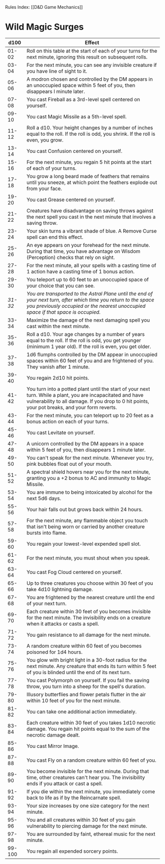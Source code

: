 Rules Index: [[D&D Game Mechanics]]
# Wild Magic Surges

| d100    | Effect                                                                                                                                                                                                          |
| ------- | --------------------------------------------------------------------------------------------------------------------------------------------------------------------------------------------------------------- |
| 01-02   | Roll on this table at the start of each of your turns for the next minute, ignoring this result on subsequent rolls.                                                                                            |
| 03-04   | For the next minute, you can see any invisible creature if you have line of sight to it.                                                                                                                        |
| 05-06   | A modron chosen and controlled by the DM appears in an unoccupied space within 5 feet of you, then disappears I minute later.                                                                                   |
| 07-08   | You cast Fireball as a 3rd-level spell centered on yourself.                                                                                                                                                    |
| 09-10   | You cast Magic Missile as a 5th-level spell.                                                                                                                                                                    |
| 11-12   | Roll a d10. Your height changes by a number of inches equal to the roll. If the roll is odd, you shrink. If the roll is even, you grow.                                                                         |
| 13-14   | You cast Confusion centered on yourself.                                                                                                                                                                        |
| 15-16   | For the next minute, you regain 5 hit points at the start of each of your turns.                                                                                                                                |
| 17-18   | You grow a long beard made of feathers that remains until you sneeze, at which point the feathers explode out from your face.                                                                                   |
| 19-20   | You cast Grease centered on yourself.                                                                                                                                                                           |
| 21-22   | Creatures have disadvantage on saving throws against the next spell you cast in the next minute that involves a saving throw.                                                                                   |
| 23-24   | Your skin turns a vibrant shade of blue. A Remove Curse spell can end this effect.                                                                                                                              |
| 25-26   | An eye appears on your forehead for the next minute. During that time, you have advantage on Wisdom (Perception) checks that rely on sight.                                                                     |
| 27-28   | For the next minute, all your spells with a casting time of 1 action have a casting time of 1 bonus action.                                                                                                     |
| 29-30   | You teleport up to 60 feet to an unoccupied space of your choice that you can see.                                                                                                                              |
| *31-32* | *You are transported to the Astral Plane until the end of your next turn, after which time you return to the space you previously occupied or the nearest unoccupied space if that space is occupied.*          |
| 33-34   | Maximize the damage of the next damaging spell you cast within the next minute.                                                                                                                                 |
| 35-36   | Roll a d10. Your age changes by a number of years equal to the roll. If the roll is odd, you get younger (minimum 1 year old). If the roll is even, you get older.                                              |
| 37-38   | 1d6 flumphs controlled by the DM appear in unoccupied spaces within 60 feet of you and are frightened of you. They vanish after 1 minute.                                                                       |
| 39-40   | You regain 2d10 hit points.                                                                                                                                                                                     |
| 41-42   | You turn into a potted plant until the start of your next turn. While a plant, you are incapacitated and have vulnerability to all damage. If you drop to 0 hit points, your pot breaks, and your form reverts. |
| 43-44   | For the next minute, you can teleport up to 20 feet as a bonus action on each of your turns.                                                                                                                    |
| 45-46   | You cast Levitate on yourself.                                                                                                                                                                                  |
| 47-48   | A unicorn controlled by the DM appears in a space within 5 feet of you, then disappears 1 minute later.                                                                                                         |
| 49-50   | You can't speak for the next minute. Whenever you try, pink bubbles float out of your mouth.                                                                                                                    |
| 51-52   | A spectral shield hovers near you for the next minute, granting you a +2 bonus to AC and immunity to Magic Missile.                                                                                             |
| 53-54   | You are immune to being intoxicated by alcohol for the next 5d6 days.                                                                                                                                           |
| 55-56   | Your hair falls out but grows back within 24 hours.                                                                                                                                                             |
| 57-58   | For the next minute, any flammable object you touch that isn't being worn or carried by another creature bursts into flame.                                                                                     |
| 59-60   | You regain your lowest-level expended spell slot.                                                                                                                                                               |
| 61-62   | For the next minute, you must shout when you speak.                                                                                                                                                             |
| 63-64   | You cast Fog Cloud centered on yourself.                                                                                                                                                                        |
| 65-66   | Up to three creatures you choose within 30 feet of you take 4d10 lightning damage.                                                                                                                              |
| 67-68   | You are frightened by the nearest creature until the end of your next turn.                                                                                                                                     |
| 69-70   | Each creature within 30 feet of you becomes invisible for the next minute. The invisibility ends on a creature when it attacks or casts a spell.                                                                |
| 71-72   | You gain resistance to all damage for the next minute.                                                                                                                                                          |
| 73-74   | A random creature within 60 feet of you becomes poisoned for 1d4 hours.                                                                                                                                         |
| 75-76   | You glow with bright light in a 30-foot radius for the next minute. Any creature that ends its turn within 5 feet of you is blinded until the end of its next turn.                                             |
| 77-78   | You cast Polymorph on yourself. If you fail the saving throw, you turn into a sheep for the spell's duration.                                                                                                   |
| 79-80   | Illusory butterflies and flower petals flutter in the air within 10 feet of you for the next minute.                                                                                                            |
| 81-82   | You can take one additional action immediately.                                                                                                                                                                 |
| 83-84   | Each creature within 30 feet of you takes 1d10 necrotic damage. You regain hit points equal to the sum of the necrotic damage dealt.                                                                            |
| 85-86   | You cast Mirror Image.                                                                                                                                                                                          |
| 87-88   | You cast Fly on a random creature within 60 feet of you.                                                                                                                                                        |
| 89-90   | You become invisible for the next minute. During that time, other creatures can't hear you. The invisibility ends if you attack or cast a spell.                                                                |
| 91-92   | If you die within the next minute, you immediately come back to life as if by the Reincarnate spell.                                                                                                            |
| 93-94   | Your size increases by one size category for the next minute.                                                                                                                                                   |
| 95-96   | You and all creatures within 30 feet of you gain vulnerability to piercing damage for the next minute.                                                                                                          |
| 97-98   | You are surrounded by faint, ethereal music for the next minute.                                                                                                                                                |
| 99-100  | You regain all expended sorcery points.                                                                                                                                                                         |
